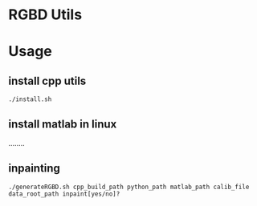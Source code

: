 
# RGBD Utils

# Usage

## install cpp utils

``` shell
./install.sh

```

## install matlab in linux

........

## inpainting

``` shell
./generateRGBD.sh cpp_build_path python_path matlab_path calib_file data_root_path inpaint[yes/no]?
```

